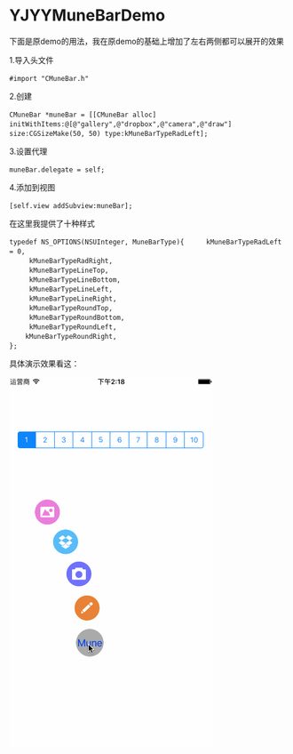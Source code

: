 # YJYYMuneBarDemo
下面是原demo的用法，我在原demo的基础上增加了左右两侧都可以展开的效果

1.导入头文件 

`#import "CMuneBar.h"`

2.创建

`CMuneBar *muneBar = [[CMuneBar alloc] initWithItems:@[@"gallery",@"dropbox",@"camera",@"draw"] size:CGSizeMake(50, 50) type:kMuneBarTypeRadLeft];`


3.设置代理

`muneBar.delegate = self;`

4.添加到视图 

`[self.view addSubview:muneBar];`


在这里我提供了十种样式

`typedef NS_OPTIONS(NSUInteger, MuneBarType){`
`     kMuneBarTypeRadLeft = 0,`<br>
`     kMuneBarTypeRadRight,`<br>
`     kMuneBarTypeLineTop,`<br>
`     kMuneBarTypeLineBottom,`<br>
`     kMuneBarTypeLineLeft,`<br>
`     kMuneBarTypeLineRight,`<br>
`     kMuneBarTypeRoundTop,`<br>
`     kMuneBarTypeRoundBottom,`<br>
`     kMuneBarTypeRoundLeft,`<br>
`    kMuneBarTypeRoundRight,`<br>
`};`

具体演示效果看这：

![](https://github.com/CaoWeikang/CMuneBarDemo/blob/master/%E6%BC%94%E7%A4%BA.gif)<br>

